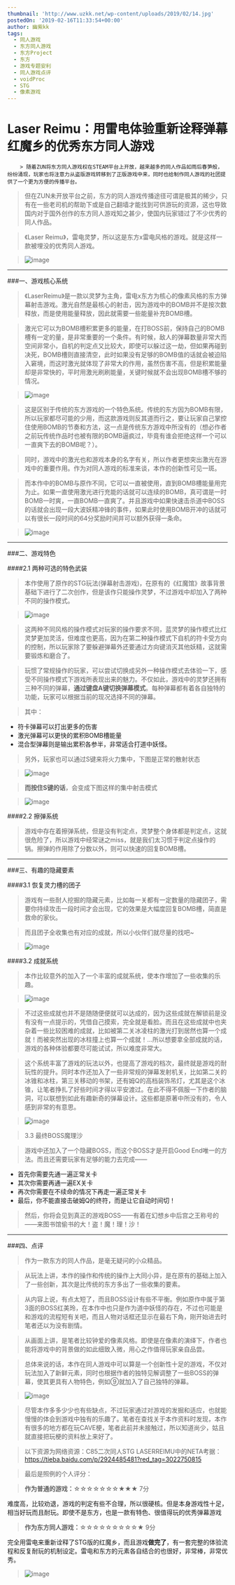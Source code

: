 ```yaml
---
thumbnail: 'http://www.uzkk.net/wp-content/uploads/2019/02/14.jpg'
postedOn: '2019-02-16T11:33:54+00:00'
author: 幽紫kk
tags:
  - 同人游戏
  - 东方同人游戏
  - 东方Project
  - 东方
  - 游戏专题安利
  - 同人游戏点评
  - voidProc
  - STG
  - 像素游戏
---
```


# Laser Reimu：用雷电体验重新诠释弹幕红魔乡的优秀东方同人游戏

		> 随着ZUN将东方同人游戏权在STEAM平台上开放，越来越多的同人作品如雨后春笋般，纷纷涌现，玩家也将注意力从盗版游戏转移到了正版游戏中来，同时也给制作同人游戏的社团提供了一个更为方便的传播平台。

> 但在ZUN未开放平台之前，东方的同人游戏传播途径可谓是极其的稀少，只有在一些老司机的帮助下或是自己翻墙才能找到可供游玩的资源，这也导致国内对于国外创作的东方同人游戏知之甚少，使国内玩家错过了不少优秀的同人作品。

> 《Laser Reimu》，雷电灵梦，所以这是东方x雷电风格的游戏。就是这样一款被埋没的优秀同人游戏。

> 

> ![image](http://www.uzkk.net/wp-content/uploads/2019/02/1-1.jpg)

---

###一、游戏核心系统

> 《LaserReimu》是一款以灵梦为主角，雷电x东方为核心的像素风格的东方弹幕射击游戏。激光自然是最核心的射击，因为游戏中的BOMB并不是按次数释放，而是使用能量释放，因此就需要一些能量补充BOMB槽。

> 激光它可以为BOMB槽积累更多的能量，在打BOSS前，保持自己的BOMB槽有一定的量，是非常重要的一个条件。有时候，敌人的弹幕数量非常大而空间非常小，自机的判定点又比较大，即使可以躲过这一劫，但如果再碰到决死，BOMB槽则直接清空，此时如果没有足够的BOMB值的话就会被迫陷入窘境，而这时激光就体现了非常大的作用，虽然伤害不高，但是积累能量却是非常快的，平时用激光刷刷能量，关键时候就不会出现BOMB槽不够的情况。

> ![image](http://www.uzkk.net/wp-content/uploads/2019/02/2.jpg)

> 这是区别于传统的东方游戏的一个特色系统。传统的东方因为BOMB有限，所以玩家都尽可能的少用，而这款游戏则反其道而行之，要让玩家自己掌控住使用BOMB的节奏和方法，这一点是传统东方游戏中所没有的（想必作者之前玩传统作品时也被有限的BOMB逼疯过，毕竟有谁会拒绝这样一个可以一直爽下去的BOMB呢？）。

> 同时，游戏中的激光也和游戏本身的名字有关，所以作者更想突出激光在游戏中的重要作用。作为对同人游戏的标准来谈，本作的创新性可见一斑。

> 而本作中的BOMB与原作不同，它可以一直被使用，直到BOMB槽能量用完为止。如果一直使用激光进行充能的话就可以连续的BOMB，真可谓是一时BOMB一时爽，一直BOMB一直爽了。并且游戏中如果快速击杀道中BOSS的话就会出现一段大波妖精冲锋的事件，如果此时使用BOMB开冲的话就可以有很长一段时间的64分奖励时间并可以额外获得一条命。

> ![image](http://www.uzkk.net/wp-content/uploads/2019/02/3-1.jpg)

---

###二、游戏特色

####2.1 两种可选的特色武装

> 本作使用了原作的STG玩法(弹幕射击游戏)，在原有的《红魔馆》故事背景基础下进行了二次创作，但是该作只能操作灵梦，不过游戏中却加入了两种不同的操作模式。

> ![image](http://www.uzkk.net/wp-content/uploads/2019/02/4-1.jpg)

> 这两种不同风格的操作模式对玩家的操作要求不同，蓝灵梦的操作模式比红灵梦更加灵活，但难度也更高，因为在第二种操作模式下自机的符卡受方向的控制，所以玩家除了要躲避弹幕外还要通过方向键消灭其他妖精，这就需要锻炼和磨合了。

> 玩惯了常规操作的玩家，可以尝试切换成另外一种操作模式去体验一下，感受不同操作模式下游戏所表现出来的魅力。不仅如此，游戏中的灵梦还拥有三种不同的弹幕，**通过键盘A键切换弹幕模式**。每种弹幕都有着各自独特的功能，玩家可以根据当前的现况选择不同的弹幕。

> 其中：

- 符卡弹幕可以打出更多的伤害
- 激光弹幕可以更快的累积BOMB槽能量
- 混合型弹幕则是输出累积各参半，非常适合打道中妖怪。

> 另外，玩家也可以通过S键来将火力集中，下图是正常的散射状态

> ![image](http://www.uzkk.net/wp-content/uploads/2019/02/5-1.jpg)

> **而按住S键的话**，会变成下图这样的集中射击模式

> ![image](http://www.uzkk.net/wp-content/uploads/2019/02/6.jpg)

####2.2 擦弹系统

> 游戏中存在着擦弹系统，但是没有判定点，灵梦整个身体都是判定点，这就很危险了，所以游戏中经常谜之miss，就是我们太习惯于判定点操作的锅。擦弹的作用除了分数以外，则可以快速的回复BOMB槽。

---

###三、有趣的隐藏要素

####3.1 恢复灵力槽的团子

> 游戏有一些耐人挖掘的隐藏元素，比如每一关都有一定数量的隐藏团子，需要你持续攻击一段时间才会出现，它的效果是大幅度回复BOMB槽，简直是救命的家伙。

> 而且团子全收集也有对应的成就，所以小伙伴们就尽量的找吧~

> ![image](http://www.uzkk.net/wp-content/uploads/2019/02/8.png)

####3.2 成就系统

> 本作比较意外的加入了一个丰富的成就系统，使本作增加了一些收集的乐趣。

> ![image](http://www.uzkk.net/wp-content/uploads/2019/02/9.jpg)

> 不过这些成就也并不是随随便便就可以达成的，因为这些成就在解锁前是没有没有一点提示的，凭借自己摸索，完全就是看脸。而且在这些成就中也夹杂着一些比较困难的成就，比如被第二关冰凌柱的激光打到居然也算一个成就！而被突然出现的冰柱撞上也算一个成就！…所以想要拿全部成就的话，游戏的各种体验都要尽可能试试，所以难度非常大。

> 这个系统丰富了游戏的玩法以外，也提高了游戏的档次，最终就是游戏的耐玩性的提升。同时本作还加入了一些非常规的弹幕发射机关，比如第二关的冰锥和冰柱，第三关移动的书架，还有姆Q的高档装饰吊灯，尤其是这个冰锥，让笔者挣扎了好些时间才得以平安渡过。在此不得不佩服一下作者的脑洞，可以联想到如此有趣新奇的弹幕设计。这些都是原著中所没有的，令人感到非常的有意思。

> ![image](http://www.uzkk.net/wp-content/uploads/2019/02/10.jpg)

> 3.3 最终BOSS魔理沙

> 游戏中还加入了一个隐藏BOSS，而这个BOSS才是开启Good End唯一的方法。而且还需要玩家有足够的能力去完成——

- 首先你需要先通一遍正常关卡
- 其次你需要再通一遍EX关卡
- 再次你需要在不续命的情况下再走一遍正常关卡
- 最后，你不能直接击破姆Q的终符，而是让它自动时间切！

> 然后，你将会见到真正的游戏BOSS——有着在幻想乡中后宫之王称号的——来图书馆偷书的大！盗！魔！理！沙！

---

###四、点评

> 作为一款东方的同人作品，是毫无疑问的小众精品。

> 从玩法上讲，本作的操作和传统的操作上大同小异，是在原有的基础上加入了一些创新，其次是比传统的东方多出了一些收集的要素。

> 从内容上说，有点太短了，而且BOSS设计有些不平衡。例如原作中属于第3面的BOSS红美玲，在本作中也只是作为道中妖怪的存在，不过也可能是和游戏的流程短有关吧，而且人物对话框还显示在最右下角，刚开始进去时笔者还以为没有剧情。

> 从画面上讲，是笔者比较钟爱的像素风格。即使是在像素的演绎下，作者也能将游戏中的背景做的如此细致入微，用心之作值得玩家亲自品尝。

> 总体来说的话，本作在同人游戏中可以算是一个创新性十足的游戏，不仅对玩法加入了新鲜元素，同时也根据作者的独特见解调整了一些BOSS的弹幕，使其更具有人物特色，例如⑨就加入了自己独特的弹幕。

> ![image](http://www.uzkk.net/wp-content/uploads/2019/02/12.jpg)

> 尽管本作多多少少也有些缺点，不过玩家通过对游戏的发掘和适应，也就能慢慢的体会到游戏中独有的乐趣了。笔者在查找关于本作资料时发现，本作有很多的地方都在玩CAVE梗，笔者此前并未接触过，所以知道尚少，姑且就直接把玩梗的资料放上来好了。

> 以下资源为网络资源：C85二次同人STG LASERREIMU中的NETA考据：https://tieba.baidu.com/p/2924485481?red_tag=3022750815

> 最后是照例的个人评分：

> **作为普通的游戏：**☆☆☆☆☆☆☆★★★ 7分

难度高，比较劝退，游戏的判定有些不合理，所以很硬核。但是本身游戏性十足，相当好玩而且耐玩。即使不是东方，也是一款有特色、很值得玩的优秀弹幕游戏

> **作为东方同人游戏：**☆☆☆☆☆☆☆☆☆★ 9分

完全用雷电来重新诠释了STG版的红魔乡，而且游戏**做完了**，有一套完整的体验流程和反复耐玩的机制设定。雷电和东方的元素各自结合的也很好，非常棒，非常优秀。

> ![image](http://www.uzkk.net/wp-content/uploads/2019/02/14.jpg)

	